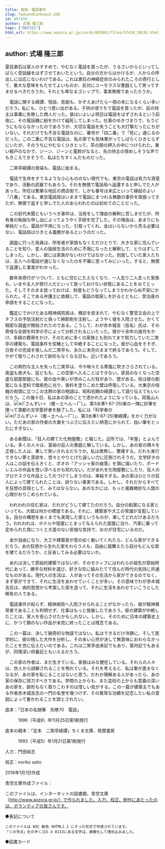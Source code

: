 ```yaml
---
title: 発端・電話事件
slug: faduandianhuash-2d8
id: 057410
author: 式場 隆三郎
tags: ["NDC521"]
html_url: https://www.aozora.gr.jp/cards/001862/files/57410_58191.html
---
```


## author: 式場 隆三郎

夏目漱石は家人のすすめで、やむなく電話を買ったが、うるさいからといってしばらく受話器をはずさせておいたという。自分の方からはかけるが、人からの呼出しには応じないわけである。これは漱石の神経症状のみられたころの奇行として、重大な意味をもたせてよいものか、反対にユーモラスな悪戯として笑ってすませるべきだろうか。それとも単なるゴシップで、事実無根であったろうか。

　電話に関する綺譚、怪談、悲劇も、かぞえあげたら一冊の本になるくらい多いだろう。私にも、ひとつ思い出がある。子供の頃うちで電話を買ったが、前の持主は事業に失敗した商人だった。彼はいよいよ明日は電話をはずされるという前夜に、その電話機に紐をかけて縊死してしまった。仕事のゆきづまりで、もうどうにもならなかったのであろうが、大切な電話を失うことも大打撃だったにちがいない。それだけでも不吉な電話なのに、番号が「四二番」で「死に」通じるのだった。この二重に不吉な電話は、私の家でも気味悪がってしばらくひきとらずにいたが、そのうちにやむなくひきとって、茶の間の押入の中につけられた。重い板戸のなかで、ジーン、ジーンと電鈴がなると、先の持主の恨めしそうな声でもきこえてきそうで、私はたちすくんだものだった。

　二笑亭綺譚の発端も、電話に始まる。

　電話で生命をすてるような小心もののない現代でも、東京の電話は有力な資産であり、活動の武器でもあろう。それを無償で電話局へ返還すると申しでた人があった。所在は繁華な地区の商店街で、しかも番号は末広といって縁起のよい「八番」である。東京電話局はいままで電話にまつわる無数の事件を取扱ってきたが、無償で返すと申しでた人のあらわれたのは初めてのことだった。

　この前代未聞ともいうべき事件は、当局をして理由の解釈に苦しませたが、所有者の執拗な申し出によってようやく手続を完了した。その理由は、あまりにも単純だった。電話が不用になった、引取ってくれ、金はいらないから売る必要はない、電話局はひきとる義務があるというのだった。

　調査に行った局員は、所有者が家族もなくただひとりで、大きな家に住んでいることを知り、変人の独居生活のために不用になったと解釈して、とりはずしてしまった。しかし、彼には家族がないわけではなかった。別居していた家人たちは、主人への電話が通じなくなったのを不審に思ってみにいった。すると、無償で返還した事実がわかった。

　数年来奇行がつづいて、ともに住むにたえなくなり、一人去り二人去った家族も、いまや主人が奇行人だといって放っておけない状態にあることをみてとった。そしてそのまま放っておけば、財産もどうなってしまうかわからぬ不安にかられた。そこである弁護士に依頼して、電話の取戻しを計るとともに、禁治産の申請をすることになった。

　鑑定にでかけたある精神病院長は、検診を拒まれて、やむなく警官立会の上でチフスの予防注射だと偽って麻酔剤を注射し、ようやく彼を入院させた。かくて精密な調査が開始されたのである。こうして、わが赤木城吉（仮名）氏は、その奇怪な全貌を科学の手によって分析されるにいたった。彼が十余年の歳月をかけ、多額の費用をかけ、そのために多くの家族とも別れてまで努力していた二笑亭の建築も、電話事件を契機として中絶することになった。彼が心血をそそぎ、日夜その完成を愉しんだ二笑亭も、永久に未完のままで終るであろう。そして、やがて取りこわされて跡形もなくなる日も、近いであろう。

　この熱烈な主人を失った二笑亭は、今や啾々たる寒風に吹きさらされている。夜盗も夜犬も、鼠どもも、この空家へ入ることはできない。家具のなくなった空虚な部屋部屋にも、彼の血や臭いが滲みこんだ柱があり、壁がある。柱は彼の創案になる塗料で暗紫色に光り、香料を塗りこめた壁は呼吸している。大東京の喧騒の街頭に立つこの沈黙の家の物語は、昭和初期の綺譚として語り伝えてもいいだろう。この幾十日、私はあの家のことで憑かれたようになっている。荷風山人は、![※(「さんずい＋（壥－土へん－厂）」、第3水準1-87-25)](https://www.aozora.gr.jp/cards/001862/files/../../../gaiji/1-87/1-87-25.png)東の一隅に妙筆を揮って満都の文学愛好者を魅了した。私には「科学者の![※(「さんずい＋（壥－土へん－厂）」、第3水準1-87-25)](https://www.aozora.gr.jp/cards/001862/files/../../../gaiji/1-87/1-87-25.png)東綺譚」をかく力がない。ただあの家の作者の大業をつぶさに伝えたい熱意にかられて、拙い筆をとったにすぎない。

　ある新聞は、「狂人の建てた化物屋敷」と報じた。近所では、「牢屋」とよんでいる。多くの人々は、富裕の狂人の悪戯と解している。しかし、あの家の隅々を正視した人は、果して笑いきれるだろうか。私は畏怖し、驚嘆する。だれも実行できない夢と意欲を、悠々とやりとげた逞しい力に圧倒されそうだ。文学好きの人はこの話を伝えきくと、ポオの『アッシャ家の崩落』を頭に描いたり、ボードレエルの作品を思い浮べるかも知れない。だがあれを化物屋敷にしたり、狂人のグロテスクな作品として片づけてしまうのは、単純すぎる。あの家はひとりの狂人によって建てられたことは、誤りない事実である。しかし、それだからすべてを狂想の具現として、みてはならない。あのなかには、もっと複雑微妙な人間の心理がおりこめられている。

　われわれの住む家は、だれがどうして建てたのだろう。自分の創案になる家といっても、大抵は何かの模倣である。それに、建築家や大工の常識が支配している。自分の構想をあくまでも実現した家というものが、果してどれだけあるだろう。われわれは、ホテルや宿屋にとまって与えられた部屋に泊り、汽車に乗って定められた席につくと大差のない安価な気持で、おのが住宅にいるのだ。

　金が自由になり、大工や建築家が意の如く動いてくれたら、どんな家ができるだろう。あの狂想から生れた家をわらう人も、自由に振舞えたら自分もどんな家を建てるだろうか、と反省してみる必要はないか。

　あれは決して原始的建築ではないが、そのモティフにはわれらの祖先が原始時代にあって、勝手な材料を選び、好きな形に組みたてて住んだ時代の気持に共通なものがある。現代人の生活は、人があってその生活から家ができるのでなく、まず家ができて、それに生活をあわせていくことが多い。その意味でわが赤木城吉氏は、病的思想から考案した家を造って、それに生活をあわせていこうとした稀有の人である。

　電話事件が起らず、精神病院へ入院させられることがなかったら、彼が精神異常者であることも判明せず、仕事はもっと発展したであろう。彼の建築が中絶したことは、家人を安心させたかもしれない。しかし、そのために日本の建築史上に、かつて類のない作品が未完に終ったことは残念である。

　この一篇は、決して猟奇的な物語ではない。私はできるだけ冷静に、そして医学的に、彼の残した大作を分析し、その永い心労が決して無意味におわらなかったことを世に伝えたいのである。これは二笑亭由来記でもあり、案内記でもあるが、同情深い供養記ともいえるだろう。

　この家の作者は、まだ生きている。家族はみな健在している。それらの人々は、世人から誤解されることを怖れている。それを考えると、私は筆が進まなくなるが、あの家を恥じることはないと思う。だれか理解ある人があったら、あの家の保存に努力すべきである。学問の上からも、また芸術の上からも意義の深いあの家を、跡形もなく取りこわすのは惜しい気がする。この一篇が建築主でもある作者赤木城吉氏の一門の名誉を傷つけず、その異常な功績を記念したい私の意図によって書かれることを諒とされたい。













底本：「日本の名随筆　別巻70　電話」

　　　1996（平成8）年11月25日第1刷発行

底本の親本：「定本　二笑亭綺譚」ちくま文庫、筑摩書房

　　　1993（平成5）年1月21日第1刷発行

入力：門田裕志

校正：noriko saito

2016年1月1日作成

青空文庫作成ファイル：

このファイルは、インターネットの図書館、青空文庫（http://www.aozora.gr.jp/）で作られました。入力、校正、制作にあたったのは、ボランティアの皆さんです。











●表記について


	このファイルは W3C 勧告 XHTML1.1 にそった形式で作成されています。
	「くの字点」をのぞくJIS X 0213にある文字は、画像化して埋め込みました。







●図書カード